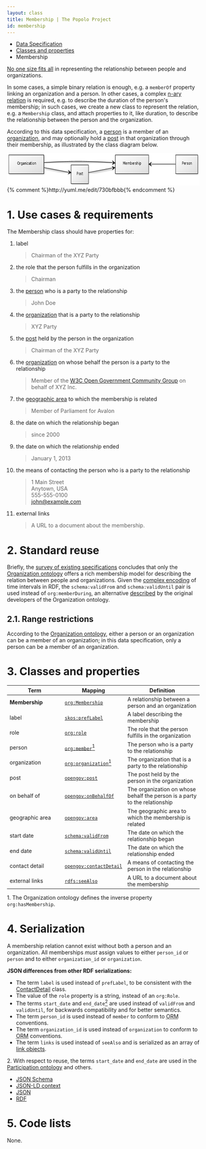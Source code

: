 ```yaml
---
layout: class
title: Membership | The Popolo Project
id: membership
---
```


<ul class="breadcrumb">
  <li><a href="/specs/">Data Specification</a></li>
  <li><a href="/specs/#classes-and-properties">Classes and properties</a></li>
  <li class="active">Membership</li>
</ul>

[No one size fits all](http://www.w3.org/TR/vocab-org/#reporting_structure) in representing the relationship between people and organizations.

In some cases, a simple binary relation is enough, e.g. a `memberOf` property linking an organization and a person. In other cases, a complex [n-ary relation](http://www.w3.org/TR/swbp-n-aryRelations/) is required, e.g. to describe the duration of the person's membership; in such cases, we create a new class to represent the relation, e.g. a `Membership` class, and attach properties to it, like duration, to describe the relationship between the person and the organization.

According to this data specification, a [person](/specs/person.html) is a member of an [organization](/specs/organization.html), and may optionally hold a [post](/specs/post.html) in that organization through their membership, as illustrated by the class diagram below.

<img src="/img/diagram.png" width="687" height="84" alt="UML diagram">
{% comment %}http://yuml.me/edit/730bfbbb{% endcomment %}

<h1 id="use-cases-and-requirements">1. Use cases &amp; requirements</h1>

The Membership class should have properties for:

1. label

    >Chairman of the XYZ Party

1. the role that the person fulfills in the organization

    >Chairman

1. the [person](/specs/person.html) who is a party to the relationship

    >John Doe

1. the [organization](/specs/organization.html) that is a party to the relationship

    >XYZ Party

1. the [post](/specs/post.html) held by the person in the organization

    >Chairman of the XYZ Party

1. the [organization](/specs/organization.html) on whose behalf the person is a party to the relationship

    >Member of the [W3C Open Government Community Group](http://www.w3.org/community/opengov/) on behalf of XYZ Inc.

1. the [geographic area](/specs/area.html) to which the membership is related

    >Member of Parliament for Avalon

1. the date on which the relationship began

    >since 2000

1. the date on which the relationship ended

    >January 1, 2013

1. the means of contacting the person who is a party to the relationship

    >1 Main Street  
    Anytown, USA  
    555-555-0100  
    john@example.com

1. external links

    >A URL to a document about the membership.

<h1 id="standard-reuse">2. Standard reuse</h1>

Briefly, the [survey of existing specifications](/appendices/survey.html) concludes that only the [Organization ontology](http://www.w3.org/TR/vocab-org/) offers a rich membership model for describing the relation between people and organizations. Given the [complex encoding](http://www.w3.org/TR/owl-time/) of time intervals in RDF, the `schema:validFrom` and `schema:validUntil` pair is used instead of `org:memberDuring`, an alternative [described](http://www.epimorphics.com/web/wiki/organization-ontology-second-draft) by the original developers of the Organization ontology.

## 2.1. Range restrictions

According to the [Organization ontology](http://www.w3.org/TR/vocab-org/), either a person or an organization can be a member of an organization; in this data specification, only a person can be a member of an organization.

<h1 id="classes-and-properties">3. Classes and properties</h1>

<table>
  <thead>
    <tr>
      <th width="130">Term</th>
      <th>Mapping</th>
      <th>Definition</th>
    </tr>
  </thead>
  <tbody>
    <tr id="org:Membership">
      <td><strong>Membership</strong></td>
      <td><code><a href="http://www.w3.org/TR/vocab-org/#org:Membership" title="http://www.w3.org/ns/org#Membership">org:Membership</a></code></td>
      <td>A relationship between a person and an organization</td>
    </tr>
    <tr id="skos:prefLabel">
      <td>label</td>
      <td><code><a href="http://www.w3.org/TR/skos-reference/#labels" title="http://www.w3.org/2004/02/skos/core#prefLabel">skos:prefLabel</a></code></td>
      <td>A label describing the membership</td>
    </tr>
    <tr id="org:role">
      <td>role</td>
      <td><code><a href="http://www.w3.org/TR/vocab-org/#org:role" title="http://www.w3.org/ns/org#role">org:role</a></code></td>
      <td>The role that the person fulfills in the organization</td>
    </tr>
    <tr id="org:member">
      <td>person</td>
      <td><code><a href="http://www.w3.org/TR/vocab-org/#org:member" title="http://www.w3.org/ns/org#member">org:member</a></code><a href="#note1"><sup>1</sup></a></td>
      <td>The person who is a party to the relationship</td>
    </tr>
    <tr id="org:organization">
      <td>organization</td>
      <td><code><a href="http://www.w3.org/TR/vocab-org/#org:organization" title="http://www.w3.org/ns/org#organization">org:organization</a></code><a href="#note1"><sup>1</sup></a></td>
      <td>The organization that is a party to the relationship</td>
    </tr>
    <tr id="opengov:post">
      <td>post</td>
      <td><code><a href="#" title="http://www.w3.org/ns/opengov#post">opengov:post</a></code></td>
      <td>The post held by the person in the organization</td>
    </tr>
    <tr id="opengov:onBehalfOf">
      <td>on behalf of</td>
      <td><code><a href="#" title="http://www.w3.org/ns/opengov#onBehalfOf">opengov:onBehalfOf</a></code></td>
      <td>The organization on whose behalf the person is a party to the relationship</td>
    </tr>
    <tr id="opengov:area">
      <td>geographic area</td>
      <td><code><a href="#" title="http://www.w3.org/ns/opengov#area">opengov:area</a></code></td>
      <td>The geographic area to which the membership is related</td>
    </tr>
    <tr id="schema:validFrom">
      <td>start date</td>
      <td><code><a href="http://schema.org/validFrom" title="http://schema.org/validFrom">schema:validFrom</a></code></td>
      <td>The date on which the relationship began</td>
    </tr>
    <tr id="schema:validUntil">
      <td>end date</td>
      <td><code><a href="http://schema.org/validUntil" title="http://schema.org/validUntil">schema:validUntil</a></code></td>
      <td>The date on which the relationship ended</td>
    </tr>
    <tr id="opengov:contactDetail">
      <td>contact detail</td>
      <td><code><a href="#" title="http://www.w3.org/ns/opengov#contactDetail">opengov:contactDetail</a></code></td>
      <td>A means of contacting the person in the relationship</td>
    </tr>
    <tr id="rdfs:seeAlso">
      <td>external links</td>
      <td><code><a href="http://www.w3.org/TR/rdf-schema/#ch_seealso" title="http://www.w3.org/2000/01/rdf-schema#seeAlso">rdfs:seeAlso</a></code></td>
      <td>A URL to a document about the membership</td>
    </tr>
  </tbody>
</table>

<p class="note" id="note1">1. The Organization ontology defines the inverse property <code>org:hasMembership</code>.</p>

<h1 id="serialization">4. Serialization</h1>

A membership relation cannot exist without both a person and an organization. All memberships <em class="rfc2119">must</em> assign values to either `person_id` or `person` and to either `organization_id` or `organization`.

**JSON differences from other RDF serializations:**

* The term `label` is used instead of `prefLabel`, to be consistent with the [ContactDetail](/specs/contact-detail.html) class.
* The value of the `role` property is a string, instead of an `org:Role`.
* The terms `start_date` and `end_date`[<sup>2</sup>](#note2) are used instead of `validFrom` and `validUntil`, for backwards compatibility and for better semantics.
* The term `person_id` is used instead of `member` to conform to <abbr title="object-relational mapper">ORM</abbr> conventions.
* The term `organization_id` is used instead of `organization` to conform to <abbr title="object-relational mapper">ORM</abbr> conventions.
* The term `links` is used instead of `seeAlso` and is serialized as an array of [link objects](/specs/#link).

<p class="note" id="note2">2. With respect to reuse, the terms <code>start_date</code> and <code>end_date</code> are used in the <a href="http://vocab.org/participation/schema">Participation ontology</a> and others.</p>

<ul class="nav nav-tabs no-js">
  <li><a href="#membership-schema">JSON Schema</a></li>
  <li><a href="#membership-context">JSON-LD context</a></li>
  <li class="active"><a href="#membership-json">JSON</a></li>
  <li><a href="#membership-rdf">RDF</a></li>
</ul>

<div class="tab-content no-js">
  <div class="tab-pane" id="membership-schema" data-url="/schemas/membership.json"></div>
  <div class="tab-pane" id="membership-context" data-url="/contexts/membership.jsonld"></div>
  <div class="tab-pane active" id="membership-json" data-url="/examples/membership.json"></div>
  <div class="tab-pane" id="membership-rdf" data-url="/examples/membership.ttl"></div>
</div>

<h1 id="code-lists">5. Code lists</h1>

None.
